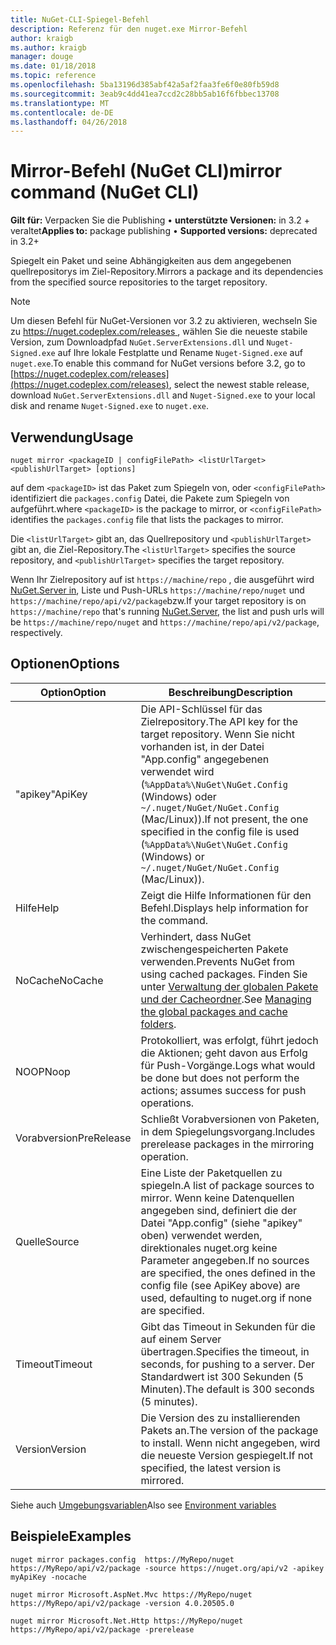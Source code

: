 ```yaml
---
title: NuGet-CLI-Spiegel-Befehl
description: Referenz für den nuget.exe Mirror-Befehl
author: kraigb
ms.author: kraigb
manager: douge
ms.date: 01/18/2018
ms.topic: reference
ms.openlocfilehash: 5ba13196d385abf42a5af2faa3fe6f0e80fb59d8
ms.sourcegitcommit: 3eab9c4dd41ea7ccd2c28bb5ab16f6fbbec13708
ms.translationtype: MT
ms.contentlocale: de-DE
ms.lasthandoff: 04/26/2018
---
```

# <a name="mirror-command-nuget-cli"></a><span data-ttu-id="6e84f-103">Mirror-Befehl (NuGet CLI)</span><span class="sxs-lookup"><span data-stu-id="6e84f-103">mirror command (NuGet CLI)</span></span>

<span data-ttu-id="6e84f-104">**Gilt für:** Verpacken Sie die Publishing &bullet; **unterstützte Versionen:** in 3.2 + veraltet</span><span class="sxs-lookup"><span data-stu-id="6e84f-104">**Applies to:** package publishing &bullet; **Supported versions:** deprecated in 3.2+</span></span>

<span data-ttu-id="6e84f-105">Spiegelt ein Paket und seine Abhängigkeiten aus dem angegebenen quellrepositorys im Ziel-Repository.</span><span class="sxs-lookup"><span data-stu-id="6e84f-105">Mirrors a package and its dependencies from the specified source repositories to the target repository.</span></span>

> [!NOTE]
> <span data-ttu-id="6e84f-106">Um diesen Befehl für NuGet-Versionen vor 3.2 zu aktivieren, wechseln Sie zu [ https://nuget.codeplex.com/releases ](https://nuget.codeplex.com/releases), wählen Sie die neueste stabile Version, zum Downloadpfad `NuGet.ServerExtensions.dll` und `Nuget-Signed.exe` auf Ihre lokale Festplatte und Rename `Nuget-Signed.exe` auf `nuget.exe`.</span><span class="sxs-lookup"><span data-stu-id="6e84f-106">To enable this command for NuGet versions before 3.2, go to [https://nuget.codeplex.com/releases](https://nuget.codeplex.com/releases), select the newest stable release, download `NuGet.ServerExtensions.dll` and `Nuget-Signed.exe` to your local disk and rename `Nuget-Signed.exe` to `nuget.exe`.</span></span>

## <a name="usage"></a><span data-ttu-id="6e84f-107">Verwendung</span><span class="sxs-lookup"><span data-stu-id="6e84f-107">Usage</span></span>

```cli
nuget mirror <packageID | configFilePath> <listUrlTarget> <publishUrlTarget> [options]
```

<span data-ttu-id="6e84f-108">auf dem `<packageID>` ist das Paket zum Spiegeln von, oder `<configFilePath>` identifiziert die `packages.config` Datei, die Pakete zum Spiegeln von aufgeführt.</span><span class="sxs-lookup"><span data-stu-id="6e84f-108">where `<packageID>` is the package to mirror, or `<configFilePath>` identifies the `packages.config` file that lists the packages to mirror.</span></span>

<span data-ttu-id="6e84f-109">Die `<listUrlTarget>` gibt an, das Quellrepository und `<publishUrlTarget>` gibt an, die Ziel-Repository.</span><span class="sxs-lookup"><span data-stu-id="6e84f-109">The `<listUrlTarget>` specifies the source repository, and `<publishUrlTarget>` specifies the target repository.</span></span>

<span data-ttu-id="6e84f-110">Wenn Ihr Zielrepository auf ist `https://machine/repo` , die ausgeführt wird [NuGet.Server in](../hosting-packages/nuget-server.md), Liste und Push-URLs `https://machine/repo/nuget` und `https://machine/repo/api/v2/package`bzw.</span><span class="sxs-lookup"><span data-stu-id="6e84f-110">If your target repository is on `https://machine/repo` that's running [NuGet.Server](../hosting-packages/nuget-server.md), the list and push urls will be `https://machine/repo/nuget` and `https://machine/repo/api/v2/package`, respectively.</span></span>

## <a name="options"></a><span data-ttu-id="6e84f-111">Optionen</span><span class="sxs-lookup"><span data-stu-id="6e84f-111">Options</span></span>

| <span data-ttu-id="6e84f-112">Option</span><span class="sxs-lookup"><span data-stu-id="6e84f-112">Option</span></span> | <span data-ttu-id="6e84f-113">Beschreibung</span><span class="sxs-lookup"><span data-stu-id="6e84f-113">Description</span></span> |
| --- | --- |
| <span data-ttu-id="6e84f-114">"apikey"</span><span class="sxs-lookup"><span data-stu-id="6e84f-114">ApiKey</span></span> | <span data-ttu-id="6e84f-115">Die API-Schlüssel für das Zielrepository.</span><span class="sxs-lookup"><span data-stu-id="6e84f-115">The API key for the target repository.</span></span> <span data-ttu-id="6e84f-116">Wenn Sie nicht vorhanden ist, in der Datei "App.config" angegebenen verwendet wird (`%AppData%\NuGet\NuGet.Config` (Windows) oder `~/.nuget/NuGet/NuGet.Config` (Mac/Linux)).</span><span class="sxs-lookup"><span data-stu-id="6e84f-116">If not present,  the one specified in the config file is used (`%AppData%\NuGet\NuGet.Config` (Windows) or `~/.nuget/NuGet/NuGet.Config` (Mac/Linux)).</span></span> |
| <span data-ttu-id="6e84f-117">Hilfe</span><span class="sxs-lookup"><span data-stu-id="6e84f-117">Help</span></span> | <span data-ttu-id="6e84f-118">Zeigt die Hilfe Informationen für den Befehl.</span><span class="sxs-lookup"><span data-stu-id="6e84f-118">Displays help information for the command.</span></span> |
| <span data-ttu-id="6e84f-119">NoCache</span><span class="sxs-lookup"><span data-stu-id="6e84f-119">NoCache</span></span> | <span data-ttu-id="6e84f-120">Verhindert, dass NuGet zwischengespeicherten Pakete verwenden.</span><span class="sxs-lookup"><span data-stu-id="6e84f-120">Prevents NuGet from using cached packages.</span></span> <span data-ttu-id="6e84f-121">Finden Sie unter [Verwaltung der globalen Pakete und der Cacheordner](../consume-packages/managing-the-global-packages-and-cache-folders.md).</span><span class="sxs-lookup"><span data-stu-id="6e84f-121">See [Managing the global packages and cache folders](../consume-packages/managing-the-global-packages-and-cache-folders.md).</span></span> |
| <span data-ttu-id="6e84f-122">NOOP</span><span class="sxs-lookup"><span data-stu-id="6e84f-122">Noop</span></span> | <span data-ttu-id="6e84f-123">Protokolliert, was erfolgt, führt jedoch die Aktionen; geht davon aus Erfolg für Push-Vorgänge.</span><span class="sxs-lookup"><span data-stu-id="6e84f-123">Logs what would be done but does not perform the actions; assumes success for push operations.</span></span> |
| <span data-ttu-id="6e84f-124">Vorabversion</span><span class="sxs-lookup"><span data-stu-id="6e84f-124">PreRelease</span></span> | <span data-ttu-id="6e84f-125">Schließt Vorabversionen von Paketen, in dem Spiegelungsvorgang.</span><span class="sxs-lookup"><span data-stu-id="6e84f-125">Includes prerelease packages in the mirroring operation.</span></span> |
| <span data-ttu-id="6e84f-126">Quelle</span><span class="sxs-lookup"><span data-stu-id="6e84f-126">Source</span></span> | <span data-ttu-id="6e84f-127">Eine Liste der Paketquellen zu spiegeln.</span><span class="sxs-lookup"><span data-stu-id="6e84f-127">A list of package sources to mirror.</span></span> <span data-ttu-id="6e84f-128">Wenn keine Datenquellen angegeben sind, definiert die der Datei "App.config" (siehe "apikey" oben) verwendet werden, direktionales nuget.org keine Parameter angegeben.</span><span class="sxs-lookup"><span data-stu-id="6e84f-128">If no sources are specified, the ones defined in the config file (see ApiKey above) are used, defaulting to nuget.org if none are specified.</span></span> |
| <span data-ttu-id="6e84f-129">Timeout</span><span class="sxs-lookup"><span data-stu-id="6e84f-129">Timeout</span></span> | <span data-ttu-id="6e84f-130">Gibt das Timeout in Sekunden für die auf einem Server übertragen.</span><span class="sxs-lookup"><span data-stu-id="6e84f-130">Specifies the timeout, in seconds, for pushing to a server.</span></span> <span data-ttu-id="6e84f-131">Der Standardwert ist 300 Sekunden (5 Minuten).</span><span class="sxs-lookup"><span data-stu-id="6e84f-131">The default is 300 seconds (5 minutes).</span></span> |
| <span data-ttu-id="6e84f-132">Version</span><span class="sxs-lookup"><span data-stu-id="6e84f-132">Version</span></span> | <span data-ttu-id="6e84f-133">Die Version des zu installierenden Pakets an.</span><span class="sxs-lookup"><span data-stu-id="6e84f-133">The version of the package to install.</span></span> <span data-ttu-id="6e84f-134">Wenn nicht angegeben, wird die neueste Version gespiegelt.</span><span class="sxs-lookup"><span data-stu-id="6e84f-134">If not specified, the latest version is mirrored.</span></span> |

<span data-ttu-id="6e84f-135">Siehe auch [Umgebungsvariablen](cli-ref-environment-variables.md)</span><span class="sxs-lookup"><span data-stu-id="6e84f-135">Also see [Environment variables](cli-ref-environment-variables.md)</span></span>

## <a name="examples"></a><span data-ttu-id="6e84f-136">Beispiele</span><span class="sxs-lookup"><span data-stu-id="6e84f-136">Examples</span></span>

```cli
nuget mirror packages.config  https://MyRepo/nuget https://MyRepo/api/v2/package -source https://nuget.org/api/v2 -apikey myApiKey -nocache

nuget mirror Microsoft.AspNet.Mvc https://MyRepo/nuget https://MyRepo/api/v2/package -version 4.0.20505.0

nuget mirror Microsoft.Net.Http https://MyRepo/nuget https://MyRepo/api/v2/package -prerelease
```
